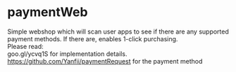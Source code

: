 # paymentWeb
Simple webshop which will scan user apps to see if there are any supported payment methods. If there are, enables 1-click purchasing.
<br />
Please read: <br />
goo.gl/ycvq1S for implementation details. <br />
https://github.com/Yanfii/paymentRequest for the payment method
